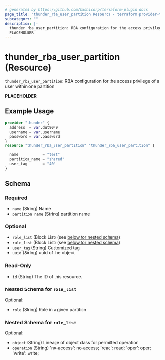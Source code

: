 ```yaml
---
# generated by https://github.com/hashicorp/terraform-plugin-docs
page_title: "thunder_rba_user_partition Resource - terraform-provider-thunder"
subcategory: ""
description: |-
  thunder_rba_user_partition: RBA configuration for the access privilege of a user within one partition
  PLACEHOLDER
---
```


# thunder_rba_user_partition (Resource)

`thunder_rba_user_partition`: RBA configuration for the access privilege of a user within one partition

__PLACEHOLDER__

## Example Usage

```terraform
provider "thunder" {
  address  = var.dut9049
  username = var.username
  password = var.password
}
resource "thunder_rba_user_partition" "thunder_rba_user_partition" {

  name           = "test"
  partition_name = "shared"
  user_tag       = "40"
}
```

<!-- schema generated by tfplugindocs -->
## Schema

### Required

- `name` (String) Name
- `partition_name` (String) partition name

### Optional

- `role_list` (Block List) (see [below for nested schema](#nestedblock--role_list))
- `rule_list` (Block List) (see [below for nested schema](#nestedblock--rule_list))
- `user_tag` (String) Customized tag
- `uuid` (String) uuid of the object

### Read-Only

- `id` (String) The ID of this resource.

<a id="nestedblock--role_list"></a>
### Nested Schema for `role_list`

Optional:

- `role` (String) Role in a given partition


<a id="nestedblock--rule_list"></a>
### Nested Schema for `rule_list`

Optional:

- `object` (String) Lineage of object class for permitted operation
- `operation` (String) 'no-access': no-access; 'read': read; 'oper': oper; 'write': write;


